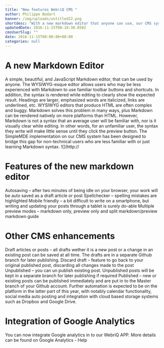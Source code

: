 ```yaml
---
title: "New features WebriQ CMS "
author: Philippe Bodart
banner: /img/uploads/untitled22.png
shortdesc: "With a new markdown editor that anyone can use, our CMS system is now ready for non-technical people looking to manage and update their Static website through Github repositories"
updatedDate: 2016-11-15T08:18:30.850Z
cmsUserSlug: ""
date: 2016-11-15T00:00:00+08:00
categories: null
---
```


# A new Markdown Editor 

A simple, beautiful, and JavaScript Markdown editor, that can be used by anyone. 
The WYSIWYG-esque editor allows users who may be less experienced with Markdown to use familiar toolbar buttons and shortcuts. In addition, the syntax is rendered while editing to clearly show the expected result. Headings are larger, emphasized words are italicized, links are underlined, etc. 
WYSIWYG editors that produce HTML are often complex and buggy. Markdown solves this problem in many ways, plus Markdown can be rendered natively on more platforms than HTML. However, Markdown is not a syntax that an average user will be familiar with, nor is it visually clear while editing. In other words, for an unfamiliar user, the syntax they write will make little sense until they click the preview button. 
The SimpleMDE implementation on our CMS system has been designed to bridge this gap for non-technical users who are less familiar with or just learning Markdown syntax.
![](http://
# Features of the new markdown editor

Autosaving – after two minutes of being idle on your browser, your work will be auto saved as a draft article or post
Spellchecker – spelling mistakes are highlighted
Mobile friendly – a bit difficult to write on a smartphone, but writing and updating your posts through a tablet is surely do-able
Multiple preview modes – markdown only, preview only and split markdown/preview 
markdown guide 

# Other CMS enhancements

Draft articles or posts – all drafts wether it is a new post or a change in an existing post can be saved at all time. The drafts are in a separate Github branch for later publishing. 
Discard draft – feature to go back to your original published post, discarding all changes made to the post
Unpublished – you can un publish existing post. Unpublished posts will be kept in a separate branch for later publishing if required
Published – new or existing posts can be published immediately and are put in to the Master branch of your Github account. 
Further automation is expected to be on the platform in the latter part of this year, with notably calendar functionality, social media auto posting and integration with cloud based storage systems such as Dropbox and Google Drive. 

# Integration of Google Analytics

You can now integrate Google analytics in to our WebriQ APP. More details can be found on Google Analytics - Help
